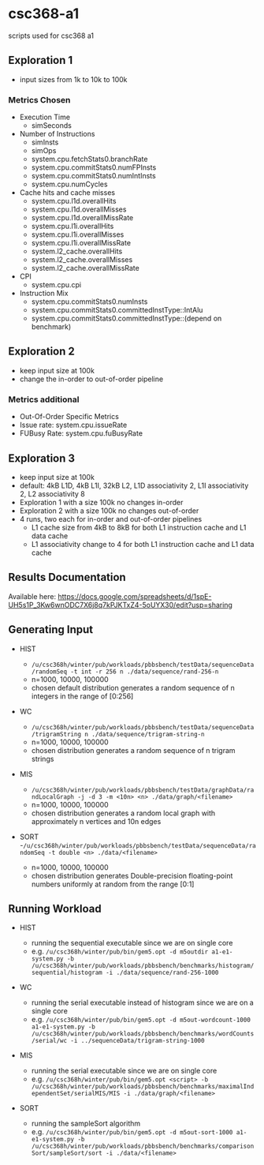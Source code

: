 # csc368-a1
scripts used for csc368 a1

## Exploration 1
- input sizes from 1k to 10k to 100k

### Metrics Chosen
- Execution Time
  - simSeconds
- Number of Instructions
  - simInsts
  - simOps
  - system.cpu.fetchStats0.branchRate
  - system.cpu.commitStats0.numFPInsts
  - system.cpu.commitStats0.numIntInsts
  - system.cpu.numCycles 
- Cache hits and cache misses
  - system.cpu.l1d.overallHits
  - system.cpu.l1d.overallMisses
  - system.cpu.l1d.overallMissRate
  - system.cpu.l1i.overallHits
  - system.cpu.l1i.overallMisses
  - system.cpu.l1i.overallMissRate
  - system.l2_cache.overallHits
  - system.l2_cache.overallMisses
  - system.l2_cache.overallMissRate
- CPI
  - system.cpu.cpi
- Instruction Mix
  - system.cpu.commitStats0.numInsts
  - system.cpu.commitStats0.committedInstType::IntAlu
  - system.cpu.commitStats0.committedInstType::(depend on benchmark)

## Exploration 2
- keep input size at 100k
- change the in-order to out-of-order pipeline

### Metrics additional
 - Out-Of-Order Specific Metrics
  - Issue rate: system.cpu.issueRate
  - FUBusy Rate: system.cpu.fuBusyRate
    
## Exploration 3
- keep input size at 100k
- default: 4kB L1D, 4kB L1I, 32kB L2, L1D associativity 2, L1I associativity 2, L2 associativity 8
- Exploration 1 with a size 100k no changes in-order
- Exploration 2 with a size 100k no changes out-of-order
- 4 runs, two each for in-order and out-of-order pipelines
  -   L1 cache size from 4kB to 8kB for both L1 instruction cache and L1 data cache
  -   L1 associativity change to 4 for both L1 instruction cache and L1 data cache

## Results Documentation
Available here: https://docs.google.com/spreadsheets/d/1spE-UH5s1P_3Kw6wnODC7X6j8q7kPJKTxZ4-5oUYX30/edit?usp=sharing

## Generating Input
- HIST
  - `/u/csc368h/winter/pub/workloads/pbbsbench/testData/sequenceData/randomSeq -t int -r 256 n ./data/sequence/rand-256-n`
  - n=1000, 10000, 100000
  - chosen default distribution generates a random sequence of n integers in the range of [0:256]

- WC
  - `/u/csc368h/winter/pub/workloads/pbbsbench/testData/sequenceData/trigramString n ./data/sequence/trigram-string-n`
  - n=1000, 10000, 100000
  - chosen distribution generates a random sequence of n trigram strings

- MIS
  - `/u/csc368h/winter/pub/workloads/pbbsbench/testData/graphData/randLocalGraph -j -d 3 -m <10n> <n> ./data/graph/<filename>`
  - n=1000, 10000, 100000
  - chosen distribution generates a random local graph with approximately n vertices and 10n edges

- SORT
  -`/u/csc368h/winter/pub/workloads/pbbsbench/testData/sequenceData/randomSeq -t double <n> ./data/<filename>`
  - n=1000, 10000, 100000
  - chosen distribution generates Double-precision floating-point numbers uniformly at random from the range [0:1]
    
## Running Workload
- HIST
  - running the sequential executable since we are on single core
  - e.g. `/u/csc368h/winter/pub/bin/gem5.opt -d m5outdir a1-e1-system.py -b /u/csc368h/winter/pub/workloads/pbbsbench/benchmarks/histogram/sequential/histogram -i ./data/sequence/rand-256-1000`
- WC
  - running the serial executable instead of histogram since we are on a single core
  - e.g. `/u/csc368h/winter/pub/bin/gem5.opt -d m5out-wordcount-1000 a1-e1-system.py -b /u/csc368h/winter/pub/workloads/pbbsbench/benchmarks/wordCounts/serial/wc -i ../sequenceData/trigram-string-1000`

- MIS
  - running the serial executable since we are on single core
  - e.g. `/u/csc368h/winter/pub/bin/gem5.opt <script> -b /u/csc368h/winter/pub/workloads/pbbsbench/benchmarks/maximalIndependentSet/serialMIS/MIS -i ./data/graph/<filename>`

- SORT
  -  running the sampleSort algorithm
  - e.g. `/u/csc368h/winter/pub/bin/gem5.opt -d m5out-sort-1000 a1-e1-system.py -b /u/csc368h/winter/pub/workloads/pbbsbench/benchmarks/comparisonSort/sampleSort/sort -i ./data/<filename>`

